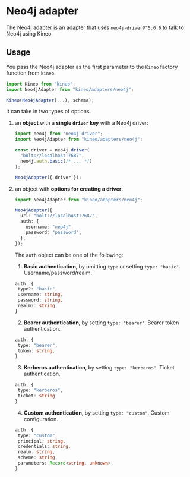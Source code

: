 # Neo4j adapter

The Neo4j adapter is an adapter that uses `neo4j-driver@^5.0.0` to talk to Neo4j using Kineo.

## Usage

You pass the Neo4j adapter as the first parameter to the `Kineo` factory function from `kineo`.

```ts
import Kineo from "kineo";
import Neo4jAdapter from "kineo/adapters/neo4j";

Kineo(Neo4jAdapter(...), schema);
```

It can take in two types of options.

1. an **object** with a **single `driver` key** with a Neo4j driver:

   ```ts
   import neo4j from "neo4j-driver";
   import Neo4jAdapter from "kineo/adapters/neo4j";

   const driver = neo4j.driver(
     "bolt://localhost:7687",
     neo4j.auth.basic(/* ... */)
   );

   Neo4jAdapter({ driver });
   ```

2. an object with **options for creating a driver**:

   ```ts
   import Neo4jAdapter from "kineo/adapters/neo4j";

   Neo4jAdapter({
     url: "bolt://localhost:7687",
     auth: {
       username: "neo4j",
       password: "password",
     },
   });
   ```

   The `auth` object can be one of the following:
   1. **Basic authentication**, by omitting `type` or setting `type: "basic"`. Username/password/realm.

   ```ts
   auth: {
    type?: "basic",
    username: string,
    password: string,
    realm?: string,
   }
   ```

   2. **Bearer authentication**, by setting `type: "bearer"`. Bearer token authentication.

   ```ts
   auth: {
    type: "bearer",
    token: string,
   }
   ```

   3. **Kerberos authentication**, by setting `type: "kerberos"`. Ticket authentication.

   ```ts
   auth: {
    type: "kerberos",
    ticket: string,
   }
   ```

   4. **Custom authentication**, by setting `type: "custom"`. Custom configuration.

   ```ts
   auth: {
    type: "custom",
    principal: string,
    credentials: string,
    realm: string,
    scheme: string,
    parameters: Record<string, unknown>,
   }
   ```
